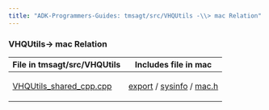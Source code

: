 ```yaml
---
title: "ADK-Programmers-Guides: tmsagt/src/VHQUtils -\\> mac Relation"
---
```


### VHQUtils→ mac Relation

| File in tmsagt/src/VHQUtils | Includes file in mac |
|----|----|
| <p><a href="_v_h_q_utils__shared__cpp_8cpp.md">VHQUtils_shared_cpp.cpp</a></p> | <p><a href="dir_517ad9dc307a0538d3e19e98627cc0af.md">export</a> / <a href="dir_619a55c4c313d761d1f6a99da403e1c9.md">sysinfo</a> / <a href="mac_8h.md">mac.h</a></p> |

